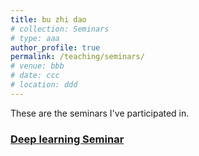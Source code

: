 ```yaml
---
title: bu zhi dao
# collection: Seminars
# type: aaa
author_profile: true
permalink: /teaching/seminars/
# venue: bbb
# date: ccc
# location: ddd
---
```


These are the seminars I've participated in.

### [Deep learning Seminar](http://tianyuanzhang.com/teaching/)
